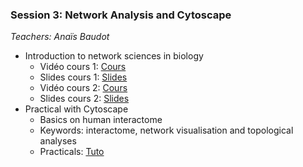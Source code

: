 ### Session 3: Network Analysis and Cytoscape

*Teachers: Anaïs Baudot*

- Introduction to network sciences in biology
    - Vidéo cours 1: [Cours](https://www.youtube.com/watch?v=Khv0tK6RGew&feature=youtu.be)
    - Slides cours 1: [Slides](Cours1_DUBii_M6_Networks.pdf)
    - Vidéo cours 2: [Cours](https://www.youtube.com/watch?v=V5jizup7TDo&feature=youtu.be)
    - Slides cours 2: [Slides](Cours2_DUBii_M6_Networks.pdf)
- Practical with Cytoscape
    - Basics on human interactome
    - Keywords: interactome, network visualisation and topological analyses
    - Practicals: [Tuto](TPCytoscape.pdf)
